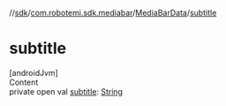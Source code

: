 //[sdk](../../../index.md)/[com.robotemi.sdk.mediabar](../index.md)/[MediaBarData](index.md)/[subtitle](subtitle.md)



# subtitle  
[androidJvm]  
Content  
private open val [subtitle](subtitle.md): [String](https://developer.android.com/reference/kotlin/java/lang/String.html)  



